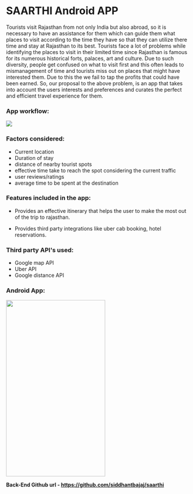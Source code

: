 # SAARTHI Android APP

Tourists visit Rajasthan from not only India but also abroad, so it is necessary to have an assistance for them which can guide them what places to visit according to the time they have so that they can utilize there time and stay at Rajasthan to its best. 
Tourists face a lot of problems while identifying the places to visit in their limited time since Rajasthan is famous for its numerous historical forts, palaces, art and culture. 
Due to such diversity, people get confused on what to visit first and this often leads to mismanagement of time and tourists miss out on places that might have interested them.
Due to this the we fail to tap the profits that could have been earned.
So, our proposal to the above problem, is an app that takes into account the users interests and preferences and curates the perfect and efficient travel experience for them.

### App workflow:

<img src="https://user-images.githubusercontent.com/17237680/37664983-483367ca-2c82-11e8-82b7-5c9cf53dbe92.png">

### Factors considered:

* Current location
* Duration of stay
* distance of nearby tourist spots
* effective time take to reach the spot considering the current traffic
* user reviews/ratings
* average time to be spent at the destination

### Features included in the app:

* Provides an effective itinerary that helps the user to make the most out of the trip to rajasthan.

* Provides third party integrations like uber cab booking, hotel reservations.

### Third party API's used:

* Google map API
* Uber API
* Google distance API

### Android App:

<img src="https://user-images.githubusercontent.com/17237680/37664584-99f093fe-2c81-11e8-8d81-a2a133c5df01.png" height="480px" width="270px">

**Back-End Github url - https://github.com/siddhantbajaj/saarthi**
